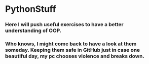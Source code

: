 # PythonStuff

### Here I will push useful exercises to have a better understanding of OOP.
### Who knows, I might come back to have a look at them someday. Keeping them safe in GitHub just in case one beautiful day, my pc chooses violence and breaks down. 